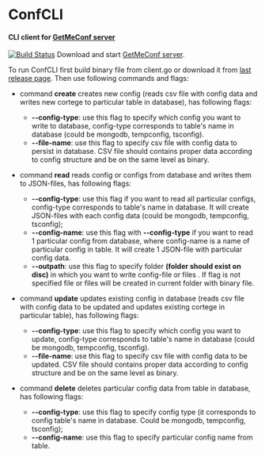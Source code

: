 # ConfCLI
#### CLI client for [GetMeConf server](https://github.com/YAWAL/GetMeConf)

[![Build Status](https://travis-ci.org/YAWAL/ConfCLI.svg?branch=master)](https://travis-ci.org/YAWAL/ConfCLI)
Download and start [GetMeConf server](https://github.com/YAWAL/GetMeConf).

To run ConfCLI first build binary file from client.go or download it from [last release page](https://github.com/YAWAL/ConfCLI/releases/tag/v.3.0.0). Then use following commands and flags:

- command **create** creates new config (reads csv file with config data and
writes new cortege to particular table in database), has following flags:
  - **--config-type**: use this flag to specify which config you want to
  write to database, config-type corresponds to table's name in database
  (could be mongodb, tempconfig, tsconfig).
  - **--file-name**: use this flag to specify csv file with config data
  to persist in database. CSV file should contains proper data according
   to config structure and be on the same level as binary.



- command **read** reads config or configs from database and writes them to JSON-files, has following flags:
  - **--config-type**: use this flag if you want to read all particular configs,
  config-type corresponds to table's name in database. It will create JSON-files with each  config data
  (could be mongodb, tempconfig, tsconfig);
  - **--config-name**: use this flag with **--config-type** 
if you want to read 1 particular config from database,
 where config-name is a name of particular config in table.
  It will create 1 JSON-file with particular config data.
  - **--outpath**: use this flag to specify folder **(folder should exist on disc)** in which you want to write config-file or files
   . If flag is not specified file or files will be created in current folder with
   binary file.
  
- command **update** updates existing config in database
 (reads csv file with config data to be updated and
 updates existing cortege in particular table), has following flags:
  - **--config-type**: use this flag to specify which config you want to
  update, config-type corresponds to table's name in database
  (could be mongodb, tempconfig, tsconfig).
  - **--file-name**: use this flag to specify csv file with config data
  to be updated. CSV file should contains proper data according
   to config structure and be on the same level as binary.



- command **delete** deletes particular config data from table in database, has
following flags:

  - **--config-type**: use this flag to specify config type
  (it corresponds to config table's name in database. Could be mongodb, tempconfig, tsconfig);
  - **--config-name**: use this flag to specify particular config name from table.


